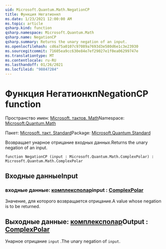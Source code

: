 ```yaml
---
uid: Microsoft.Quantum.Math.NegationCP
title: Функция Негатионкп
ms.date: 1/23/2021 12:00:00 AM
ms.topic: article
qsharp.kind: function
qsharp.namespace: Microsoft.Quantum.Math
qsharp.name: NegationCP
qsharp.summary: Returns the unary negation of an input.
ms.openlocfilehash: cd6a75a0107c97089a7693d3e580d6e1c3e23930
ms.sourcegitcommit: 71605ea9cc630e84e7ef29027e1f0ea06299747e
ms.translationtype: MT
ms.contentlocale: ru-RU
ms.lasthandoff: 01/26/2021
ms.locfileid: "98847284"
---
```

# <a name="negationcp-function"></a><span data-ttu-id="92da7-102">Функция Негатионкп</span><span class="sxs-lookup"><span data-stu-id="92da7-102">NegationCP function</span></span>

<span data-ttu-id="92da7-103">Пространство имен: [Microsoft. тактов. Math](xref:Microsoft.Quantum.Math)</span><span class="sxs-lookup"><span data-stu-id="92da7-103">Namespace: [Microsoft.Quantum.Math](xref:Microsoft.Quantum.Math)</span></span>

<span data-ttu-id="92da7-104">Пакет: [Microsoft. такт. Standard](https://nuget.org/packages/Microsoft.Quantum.Standard)</span><span class="sxs-lookup"><span data-stu-id="92da7-104">Package: [Microsoft.Quantum.Standard](https://nuget.org/packages/Microsoft.Quantum.Standard)</span></span>


<span data-ttu-id="92da7-105">Возвращает унарное отрицание входных данных.</span><span class="sxs-lookup"><span data-stu-id="92da7-105">Returns the unary negation of an input.</span></span>

```qsharp
function NegationCP (input : Microsoft.Quantum.Math.ComplexPolar) : Microsoft.Quantum.Math.ComplexPolar
```


## <a name="input"></a><span data-ttu-id="92da7-106">Входные данные</span><span class="sxs-lookup"><span data-stu-id="92da7-106">Input</span></span>

### <a name="input--complexpolar"></a><span data-ttu-id="92da7-107">входные данные: [комплексполар](xref:Microsoft.Quantum.Math.ComplexPolar)</span><span class="sxs-lookup"><span data-stu-id="92da7-107">input : [ComplexPolar](xref:Microsoft.Quantum.Math.ComplexPolar)</span></span>

<span data-ttu-id="92da7-108">Значение, для которого возвращается отрицание.</span><span class="sxs-lookup"><span data-stu-id="92da7-108">A value whose negation is to be returned.</span></span>



## <a name="output--complexpolar"></a><span data-ttu-id="92da7-109">Выходные данные: [комплексполар](xref:Microsoft.Quantum.Math.ComplexPolar)</span><span class="sxs-lookup"><span data-stu-id="92da7-109">Output : [ComplexPolar](xref:Microsoft.Quantum.Math.ComplexPolar)</span></span>

<span data-ttu-id="92da7-110">Унарное отрицание `input` .</span><span class="sxs-lookup"><span data-stu-id="92da7-110">The unary negation of `input`.</span></span>
